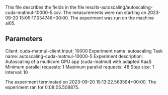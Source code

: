 This file describes the fields in the file results-autoscaling/autoscaling-cuda-matmul-10000-5.csv.
The measurements were run starting on 2023-09-20 15:05:17.054746+00:00.
The experiment was run on the machine ai05.

## Parameters
Client: cuda-matmul-client
Input: 10000
Experiment name: autoscaling
Task name: autoscaling-cuda-matmul-10000-5
Experiment description: Autoscaling of a multicore GPU app (cuda-matmul) with adapted KaaS
Minimum parallel requests: 1
Maximum parallel requests: 48
Step size: 1
Interval: 10


The experiment terminated on 2023-09-20 15:13:22.563594+00:00.
The experiment ran for 0:08:05.508875.
